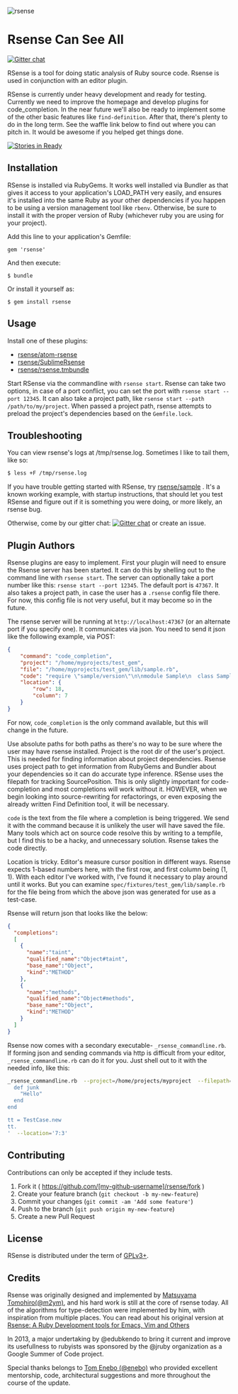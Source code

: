 ![rsense](https://cloud.githubusercontent.com/assets/1395968/2978144/51565ee2-dbb5-11e3-9b94-e97a37739d03.png)

# Rsense Can See All

[![Gitter chat](https://badges.gitter.im/rsense/rsense.png)](https://gitter.im/rsense/rsense)

RSense is a tool for doing static analysis of Ruby source code. Rsense is used in conjunction with an editor plugin.

RSense is currently under heavy development and ready for testing.  Currently we need to improve the homepage and develop plugins for code_completion.  In the near future we'll also be ready to implement some of the other basic features like `find-definition`. After that, there's plenty to do in the long term.  See the waffle link below to find out where you can pitch in. It would be awesome if you helped get things done.

[![Stories in Ready](https://badge.waffle.io/rsense/rsense.png?label=ready&title=Ready)](https://waffle.io/rsense/rsense)


## Installation
RSense is installed via RubyGems. It works well installed via Bundler as that gives it access to your application's LOAD_PATH very easily, and ensures it's installed into the same Ruby as your other dependencies if you happen to be using a version management tool like `rbenv`.  Otherwise, be sure to install it with the proper version of Ruby (whichever ruby you are using for your project).

Add this line to your application's Gemfile:

    gem 'rsense'

And then execute:

    $ bundle

Or install it yourself as:

    $ gem install rsense

## Usage

Install one of these plugins:
-  [rsense/atom-rsense](https://atom.io/packages/rsense)
-  [rsense/SublimeRsense](https://github.com/rsense/SublimeRsense)
-  [rsense/rsense.tmbundle](https://github.com/rsense/rsense.tmbundle)

Start RSense via the commandline with `rsense start`.  Rsense can take two options, in case of a port conflict, you can set the port with `rsense start --port 12345`.  It can also take a project path, like `rsense start --path /path/to/my/project`.  When passed a project path, rsense attempts to preload the project's dependencies based on the `Gemfile.lock`.

## Troubleshooting

You can view rsense's logs at /tmp/rsense.log. Sometimes I like to tail them, like so:

```bash
$ less +F /tmp/rsense.log
```

If you have trouble getting started with RSense, try [rsense/sample](https://github.com/rsense/sample) . It's a known working example, with startup instructions, that should let you test RSense and figure out if it is something you were doing, or more likely, an rsense bug.

Otherwise, come by our gitter chat: [![Gitter chat](https://badges.gitter.im/rsense/rsense.png)](https://gitter.im/rsense/rsense) or create an issue.

## Plugin Authors

Rsense plugins are easy to implement.  First your plugin will need to ensure the Rsense server has been started.  It can do this by shelling out to the command line with `rsense start`.  The server can optionally take a port number like this: `rsense start --port 12345`. The default port is `47367`. It also takes a project path, in case the user has a `.rsense` config file there.  For now, this config file is not very useful, but it may become so in the future.

The rsense server will be running at `http://localhost:47367` (or an alternate port if you specify one).  It communicates via json.  You need to send it json like the following example, via POST:

```json
{
    "command": "code_completion",
    "project": "/home/myprojects/test_gem",
    "file": "/home/myprojects/test_gem/lib/sample.rb",
    "code": "require \"sample/version\"\n\nmodule Sample\n  class Sample\n    attr_accessor :simple\n\n    def initialize\n      @simple = \"simple\"\n    end\n\n    def another\n      \"another\"\n    end\n  end\nend\n\nsample = Sample::Sample.new\nsample",
    "location": {
        "row": 18,
        "column": 7
    }
}
```

For now, `code_completion` is the only command available, but this will change in the future. 

Use absolute paths for both paths as there's no way to be sure where the user may have rsense installed. Project is the root dir of the user's project. This is needed for finding information about project dependencies. Rsense uses project path to get information from RubyGems and Bundler about your dependencies so it can do accurate type inference. RSense uses the filepath for tracking SourcePosition. This is only slightly important for code-completion and most completions will work without it. HOWEVER, when we begin looking into source-rewriting for refactorings, or even exposing the already written Find Definition tool, it will be necessary. 

`code` is the text from the file where a completion is being triggered. We send it with the command because it is unlikely the user will have saved the file.  Many tools which act on source code resolve this by writing to a tempfile, but I find this to be a hacky, and unnecessary solution. Rsense takes the code directly.

Location is tricky. Editor's measure cursor position in different ways. Rsense expects 1-based numbers here, with the first row, and first column being (1, 1). With each editor I've worked with, I've found it necessary to play around until it works. But you can examine `spec/fixtures/test_gem/lib/sample.rb` for the file being from which the above json was generated for use as a test-case.

Rsense will return json that looks like the below:

```json
{
  "completions":
  [
    {
      "name":"taint",
      "qualified_name":"Object#taint",
      "base_name":"Object",
      "kind":"METHOD"
    },
    {
      "name":"methods",
      "qualified_name":"Object#methods",
      "base_name":"Object",
      "kind":"METHOD"
    }
  ]
}

```
Rsense now comes with a secondary executable- `_rsense_commandline.rb`. If forming json and sending commands via http is difficult from your editor, `_rsense_commandline.rb` can do it for you.  Just shell out to it with the needed info, like this:

```bash
_rsense_commandline.rb  --project=/home/projects/myproject  --filepath=/home/projects/myproject/lib/test_case.rb  --text='class TestCase
  def junk
    "Hello"
  end
end

tt = TestCase.new
tt.
'  --location='7:3'
```

## Contributing

Contributions can only be accepted if they include tests.

1. Fork it ( https://github.com/[my-github-username]/rsense/fork )
2. Create your feature branch (`git checkout -b my-new-feature`)
3. Commit your changes (`git commit -am 'Add some feature'`)
4. Push to the branch (`git push origin my-new-feature`)
5. Create a new Pull Request

## License

RSense is distributed under the term of
[GPLv3+](http://gplv3.fsf.org/).

## Credits

Rsense was originally designed and implemented by [Matsuyama Tomohiro(@m2ym)](https://github.com/m2ym/), and his hard work is still at the core of rsense today.  All of the algorithms for type-detection were implemented by him, with inspiration from multiple places.  You can read about his original version at [Rsense: A Ruby Development tools for Emacs, Vim and Others](http://cx4a.org/software/rsense/)

In 2013, a major undertaking by @edubkendo to bring it current and improve its usefullness to rubyists was sponsored by the @jruby organization as a Google Summer of Code project.

Special thanks belongs to [Tom Enebo (@enebo)](https://github.com/enebo) who provided excellent mentorship, code, architectural suggestions and more throughout the course of the update.
